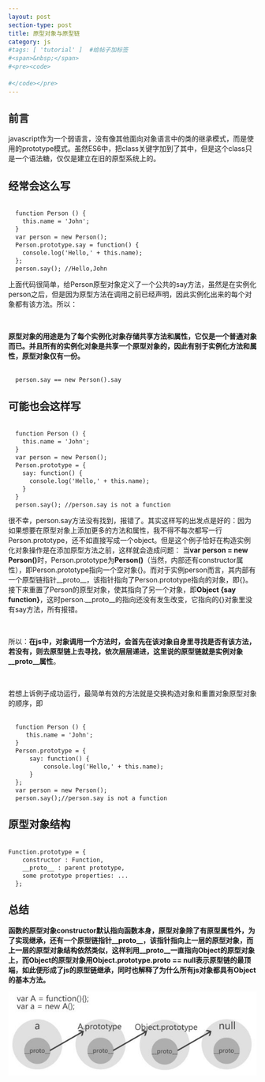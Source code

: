 ```yaml
---
layout: post
section-type: post
title: 原型对象与原型链
category: js
#tags: [ 'tutorial' ]  #给帖子加标签
#<span>&nbsp;</span>
#<pre><code>

#</code></pre>
---
```


##  前言

javascript作为一个弱语言，没有像其他面向对象语言中的类的继承模式，而是使用的prototype模式。虽然ES6中，把class关键字加到了其中，但是这个class只是一个语法糖，仅仅是建立在旧的原型系统上的。

##  经常会这么写
<pre><code>
  function Person () {
    this.name = 'John';
  }
  var person = new Person();
  Person.prototype.say = function() {
    console.log('Hello,' + this.name);
  };
  person.say(); //Hello,John
</code></pre>
上面代码很简单，给Person原型对象定义了一个公共的say方法，虽然是在实例化person之后，但是因为原型方法在调用之前已经声明，因此实例化出来的每个对象都有该方法。所以：

<br>

<strong>原型对象的用途是为了每个实例化对象存储共享方法和属性，它仅是一个普通对象而已。并且所有的实例化对象是共享一个原型对象的，因此有别于实例化方法和属性，原型对象仅有一份。</strong>
<pre><code>
  person.say == new Person().say
</code></pre>

##  可能也会这样写
<pre><code>
  function Person () {
    this.name = 'John';
  }
  var person = new Person();
  Person.prototype = {
    say: function() {
      console.log('Hello,' + this.name);
    }
  }
  person.say(); //person.say is not a function
</code></pre>
很不幸，person.say方法没有找到，报错了。其实这样写的出发点是好的：因为如果想要在原型对象上添加更多的方法和属性，我不得不每次都写一行Person.prototype，还不如直接写成一个object。但是这个例子恰好在构造实例化对象操作是在添加原型方法之前，这样就会造成问题：
当<strong>var person = new Person()</strong>时，Person.prototype为<strong>Person()</strong>（当然，内部还有constructor属性），即Person.prototype指向一个空对象{}。而对于实例person而言，其内部有一个原型链指针__proto__，该指针指向了Person.prototype指向的对象，即{}。接下来重置了Person的原型对象，使其指向了另一个对象，即<strong>Object {say function}</strong>，这时person.__proto__的指向还没有发生改变，它指向的{}对象里没有say方法，所有报错。

<br>

所以：<strong>在js中，对象调用一个方法时，会首先在该对象自身里寻找是否有该方法，若没有，则去原型链上去寻找，依次层层递进，这里说的原型链就是实例对象__proto__属性</strong>。

<br>

若想上诉例子成功运行，最简单有效的方法就是交换构造对象和重置对象原型对象的顺序，即
<pre><code>
  function Person () {
     this.name = 'John';
  }
  Person.prototype = {
      say: function() {
          console.log('Hello,' + this.name);
      }
  };
  var person = new Person();
  person.say();//person.say is not a function
</code></pre>

##  原型对象结构

<pre><code>
Function.prototype = {
    constructor : Function,
    __proto__ : parent prototype,
    some prototype properties: ...
  };
</code></pre>

##  总结

<strong>函数的原型对象constructor默认指向函数本身，原型对象除了有原型属性外，为了实现继承，还有一个原型链指针__proto__，该指针指向上一层的原型对象，而上一层的原型对象结构依然类似，这样利用__proto__一直指向Object的原型对象上，而Object的原型对象用Object.prototype.__proto__ == null表示原型链的最顶端，如此便形成了js的原型链继承，同时也解释了为什么所有js对象都具有Object的基本方法。</strong>

<img src="/img/blog/prototype-chain.jpg" alt="原型链">


